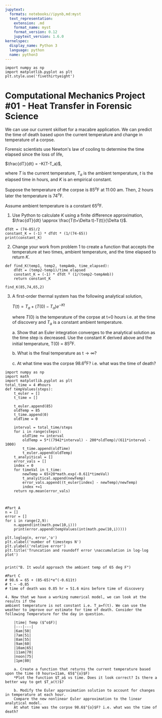 ```yaml
---
jupytext:
  formats: notebooks//ipynb,md:myst
  text_representation:
    extension: .md
    format_name: myst
    format_version: 0.12
    jupytext_version: 1.6.0
kernelspec:
  display_name: Python 3
  language: python
  name: python3
---
```


```{code-cell} ipython3
import numpy as np
import matplotlib.pyplot as plt
plt.style.use('fivethirtyeight')
```

# Computational Mechanics Project #01 - Heat Transfer in Forensic Science

We can use our current skillset for a macabre application. We can predict the time of death based upon the current temperature and change in temperature of a corpse. 

Forensic scientists use Newton's law of cooling to determine the time elapsed since the loss of life, 

$\frac{dT}{dt} = -K(T-T_a)$,

where $T$ is the current temperature, $T_a$ is the ambient temperature, $t$ is the elapsed time in hours, and $K$ is an empirical constant. 

Suppose the temperature of the corpse is 85$^o$F at 11:00 am. Then, 2 hours later the temperature is 74$^{o}$F. 

Assume ambient temperature is a constant 65$^{o}$F.

1. Use Python to calculate $K$ using a finite difference approximation, $\frac{dT}{dt} \approx \frac{T(t+\Delta t)-T(t)}{\Delta t}$.

```{code-cell} ipython3
dTdt = (74-85)/2
constant_K = (-1) * dTdt * (1/(74-65))
print(constant_K)
```

2. Change your work from problem 1 to create a function that accepts the temperature at two times, ambient temperature, and the time elapsed to return $K$.

```{code-cell} ipython3
def find_K(temp1, temp2, tempAmb, time_elapsed):
    dTdt = (temp2-temp1)/time_elapsed
    constant_K = (-1) * dTdt * (1/(temp2-tempAmb))
    return constant_K
```

```{code-cell} ipython3
find_K(85,74,65,2)
```

3. A first-order thermal system has the following analytical solution, 

    $T(t) =T_a+(T(0)-T_a)e^{-Kt}$

    where $T(0)$ is the temperature of the corpse at t=0 hours i.e. at the time of discovery and $T_a$ is a constant ambient temperature. 

    a. Show that an Euler integration converges to the analytical solution as the time step is decreased. Use the constant $K$ derived above and the initial temperature, T(0) = 85$^o$F. 

    b. What is the final temperature as t$\rightarrow\infty$?
    
    c. At what time was the corpse 98.6$^{o}$F? i.e. what was the time of death?

```{code-cell} ipython3
import numpy as np
import math
import matplotlib.pyplot as plt
total_time = 4 #hours
def tempValues(steps):
    t_euler = []
    t_time = []
    
    t_euler.append(85)
    oldTemp = 85
    t_time.append(0)
    oldTime = 0
    
    interval = total_time/steps
    for i in range(steps):
        oldTime += interval
        oldTemp = 5*((7942*interval) - 200*oldTemp)/(611*interval - 1000)
        t_time.append(oldTime)
        t_euler.append(oldTemp)
    t_analyitical = []
    error_vals = []
    index = 0
    for timeVal in t_time:
        newTemp = 65+20*math.exp(-0.611*timeVal)
        t_analyitical.append(newTemp)
        error_vals.append((t_euler[index] - newTemp)/newTemp)
        index +=1
    return np.mean(error_vals)



#Part A
n = []
error = []
for i in range(2,9):
    n.append(int(math.pow(10,i)))
    print(error.append(tempValues(int(math.pow(10,i)))))

plt.loglog(n, error,'o')
plt.xlabel('number of timesteps N')
plt.ylabel('relative error')
plt.title('Truncation and roundoff error \naccumulation in log-log plot')


print("B. It would approach the ambient temp of 65 deg F")

#Part C
# 98.6 = 65 + (85-65)*e^(-0.611t)
# t ~ -0.85 
# time of death was 0.85 hr = 51.6 mins before time of discovery
```

```{code-cell} ipython3
4. Now that we have a working numerical model, we can look at the results if the
ambient temperature is not constant i.e. T_a=f(t). We can use the weather to improve our estimate for time of death. Consider the following Temperature for the day in question. 

    |time| Temp ($^o$F)|
    |---|---|
    |6am|50|
    |7am|51|
    |8am|55|
    |9am|60|
    |10am|65|
    |11am|70|
    |noon|75|
    |1pm|80|

    a. Create a function that returns the current temperature based upon the time (0 hours=11am, 65$^{o}$F) 
    *Plot the function $T_a$ vs time. Does it look correct? Is there a better way to get $T_a(t)$?

    b. Modify the Euler approximation solution to account for changes in temperature at each hour. 
    Compare the new nonlinear Euler approximation to the linear analytical model. 
    At what time was the corpse 98.6$^{o}$F? i.e. what was the time of death?
```

```{code-cell} ipython3

```

```{code-cell} ipython3

```
